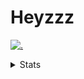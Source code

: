 # Heyzzz  

[![.](https://skillicons.dev/icons?i=js,java)](https://skillicons.dev)  

<details>
<summary>Stats</summary
<!--START_SECTION:waka-->

```txt
TypeScript   4 hrs 30 mins   ██████████████████▓░░░░░░   74.44 %
CSS          1 hr 32 mins    ██████▒░░░░░░░░░░░░░░░░░░   25.51 %
Python       0 secs          ░░░░░░░░░░░░░░░░░░░░░░░░░   00.06 %
```

<!--END_SECTION:waka-->
</details>
